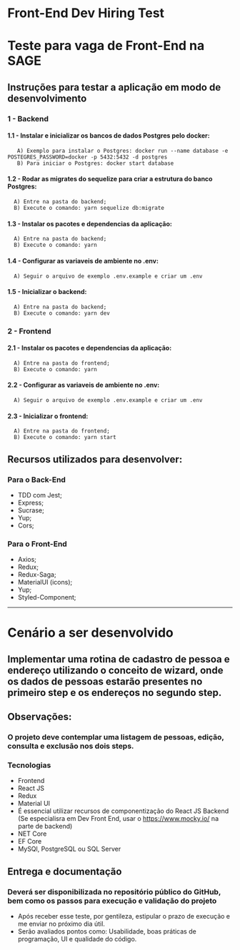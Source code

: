 # Front-End Dev Hiring Test 
# Teste para vaga de Front-End na SAGE

## Instruções para testar a aplicação em modo de desenvolvimento

### 1 - Backend
   #### 1.1 - Instalar e inicializar os bancos de dados Postgres pelo docker:
       A) Exemplo para instalar o Postgres: docker run --name database -e POSTEGRES_PASSWORD=docker -p 5432:5432 -d postgres
       B) Para iniciar o Postgres: docker start database
       
   #### 1.2 - Rodar as migrates do sequelize para criar a estrutura do banco Postgres:
      A) Entre na pasta do backend;
      B) Execute o comando: yarn sequelize db:migrate
      
   #### 1.3 - Instalar os pacotes e dependencias da aplicação:
      A) Entre na pasta do backend;
      B) Execute o comando: yarn

   #### 1.4 - Configurar as variaveis de ambiente no .env:
      A) Seguir o arquivo de exemplo .env.example e criar um .env 

   #### 1.5 - Inicializar o backend:
      A) Entre na pasta do backend;
      B) Execute o comando: yarn dev

### 2 - Frontend

   #### 2.1 - Instalar os pacotes e dependencias da aplicação:
      A) Entre na pasta do frontend;
      B) Execute o comando: yarn

   #### 2.2 - Configurar as variaveis de ambiente no .env:
      A) Seguir o arquivo de exemplo .env.example e criar um .env 

   #### 2.3 - Inicializar o frontend:
      A) Entre na pasta do frontend;
      B) Execute o comando: yarn start

## Recursos utilizados para desenvolver:
   ### Para o Back-End 
   - TDD com Jest;
   - Express;
   - Sucrase;
   - Yup;
   - Cors;
   
   ### Para o Front-End
   - Axios;
   - Redux;
   - Redux-Saga;
   - MaterialUI (icons);
   - Yup;
   - Styled-Component;

_________________________________________
# Cenário a ser desenvolvido

## Implementar uma rotina de cadastro de pessoa e endereço utilizando o conceito de wizard, onde os dados de pessoas estarão presentes no primeiro step e os endereços no segundo step.

## Observações:
### O projeto deve contemplar uma listagem de pessoas, edição, consulta e exclusão nos dois steps.
### Tecnologias
- Frontend
- React JS
- Redux
- Material UI
- É essencial utilizar recursos de componentização do React JS
Backend (Se especialisra em Dev Front End, usar o https://www.mocky.io/ na parte de backend)
- NET Core
- EF Core
- MySQl, PostgreSQL ou SQL Server
## Entrega e documentação
### Deverá ser disponibilizada no repositório público do GitHub, bem como os passos para execução e validação do projeto
- Após receber esse teste, por gentileza, estipular o prazo de execução e me enviar no próximo dia útil.
- Serão avaliados pontos como: Usabilidade, boas práticas de programação, UI e qualidade do código.

